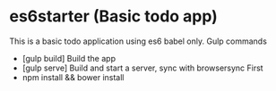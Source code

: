 # es6starter (Basic todo app)
This is a basic todo application using es6 babel only.
Gulp commands
 - [gulp build]
   Build the app
 - [gulp serve]
   Build and start a server, sync with browsersync
First
 - npm install && bower install
